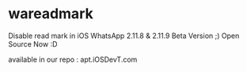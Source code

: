 wareadmark
==========

Disable read mark in iOS WhatsApp 2.11.8 &amp; 2.11.9 Beta Version ;)
Open Source Now :D

available in our repo : apt.iOSDevT.com
